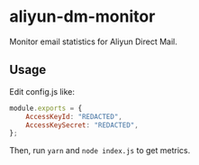 # aliyun-dm-monitor

Monitor email statistics for Aliyun Direct Mail.

## Usage

Edit config.js like:

```js
module.exports = {
    AccessKeyId: "REDACTED",
    AccessKeySecret: "REDACTED",
};
```

Then, run `yarn` and `node index.js` to get metrics.
